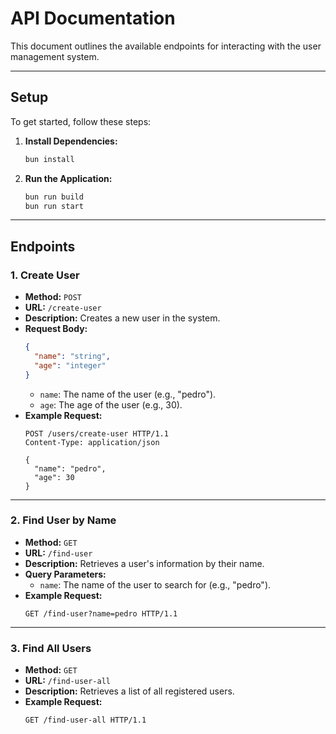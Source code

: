 # API Documentation

This document outlines the available endpoints for interacting with the user management system.

---

## Setup

To get started, follow these steps:

1.  **Install Dependencies:**
    ```bash
    bun install
    ```
2.  **Run the Application:**
    ```bash
    bun run build
    bun run start
    ```

---

## Endpoints

### 1. Create User

-   **Method:** `POST`
-   **URL:** `/create-user`
-   **Description:** Creates a new user in the system.
-   **Request Body:**
    ```json
    {
      "name": "string",
      "age": "integer"
    }
    ```
    * `name`: The name of the user (e.g., "pedro").
    * `age`: The age of the user (e.g., 30).
-   **Example Request:**
    ```http
    POST /users/create-user HTTP/1.1
    Content-Type: application/json

    {
      "name": "pedro",
      "age": 30
    }
    ```

---

### 2. Find User by Name

-   **Method:** `GET`
-   **URL:** `/find-user`
-   **Description:** Retrieves a user's information by their name.
-   **Query Parameters:**
    * `name`: The name of the user to search for (e.g., "pedro").
-   **Example Request:**
    ```http
    GET /find-user?name=pedro HTTP/1.1
    ```

---

### 3. Find All Users

-   **Method:** `GET`
-   **URL:** `/find-user-all`
-   **Description:** Retrieves a list of all registered users.
-   **Example Request:**
    ```http
    GET /find-user-all HTTP/1.1
    ```
